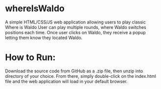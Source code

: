 # whereIsWaldo
 A simple HTML/CSS/JS web application allowing users to play classic Where is Waldo
User can play multiple rounds, where Waldo switches positions each time.  Once user clicks on Waldo, they receive a popup letting them know they located Waldo.
# How to Run:
Download the source code from GitHub as a .zip file, then unzip into directory of your choice.  From there, simply double-click on the index.html file and the web application will load in your default browser.
